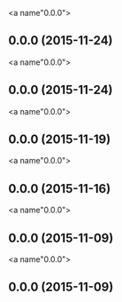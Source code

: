 <a name"0.0.0"></a>
## 0.0.0 (2015-11-24)


<a name"0.0.0"></a>
## 0.0.0 (2015-11-24)


<a name"0.0.0"></a>
## 0.0.0 (2015-11-19)


<a name"0.0.0"></a>
## 0.0.0 (2015-11-16)


<a name"0.0.0"></a>
## 0.0.0 (2015-11-09)


<a name"0.0.0"></a>
## 0.0.0 (2015-11-09)

